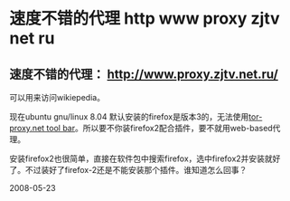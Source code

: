 # 速度不错的代理 http www proxy zjtv net ru

## 速度不错的代理： http://www.proxy.zjtv.net.ru/

可以用来访问wikiepedia。

现在ubuntu gnu/linux 8.04 默认安装的firefox是版本3的，无法使用[tor-proxy.net tool bar](https://addons.mozilla.org/en-US/firefox/addon/5833)。所以要不你装firefox2配合插件，要不就用web-based代理。

安装firefox2也很简单，直接在软件包中搜索firefox，选中firefox2并安装就好了。不过装好了firefox-2还是不能安装那个插件。谁知道怎么回事？


2008-05-23